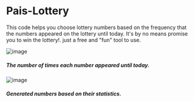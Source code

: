 # Pais-Lottery
This code helps you choose lottery numbers based on the frequency that the numbers appeared on the lottery until today.
It's by no means promise you to win the lottery!.
just a free and "fun" tool to use.

![image](https://user-images.githubusercontent.com/33619689/181502461-309b7aca-e15d-4932-be35-21f6ba7091d3.png)

##### The number of times each number appeared until today.

![image](https://user-images.githubusercontent.com/33619689/181502990-ea70c89d-1ae9-4811-93a6-581f1f6e253a.png)

##### Generated numbers based on their statistics.
